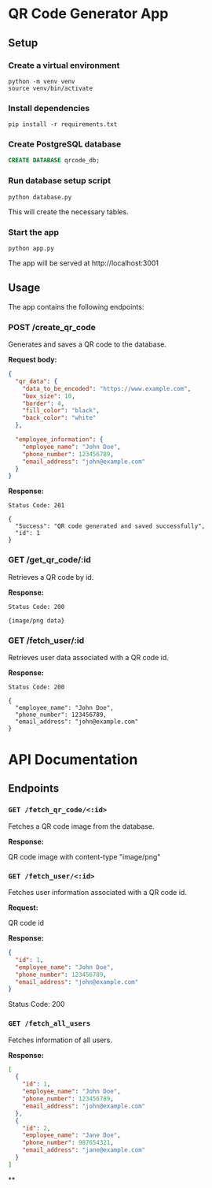 # QR Code Generator App

## Setup

### Create a virtual environment

```
python -m venv venv
source venv/bin/activate
```

### Install dependencies

```
pip install -r requirements.txt
```

### Create PostgreSQL database

```sql
CREATE DATABASE qrcode_db;
```

### Run database setup script

```
python database.py
```

This will create the necessary tables.

### Start the app

```
python app.py
```

The app will be served at http://localhost:3001

## Usage

The app contains the following endpoints:

### POST /create_qr_code

Generates and saves a QR code to the database.

**Request body:**

```json
{
  "qr_data": {
    "data_to_be_encoded": "https://www.example.com",
    "box_size": 10,
    "border": 4,
    "fill_color": "black",
    "back_color": "white"
  },

  "employee_information": {
    "employee_name": "John Doe",
    "phone_number": 123456789,
    "email_address": "john@example.com"
  }
}
```

**Response:**

```
Status Code: 201

{
  "Success": "QR code generated and saved successfully",
  "id": 1
}
```

### GET /get_qr_code/:id

Retrieves a QR code by id.

**Response:**

```
Status Code: 200

{image/png data}
```

### GET /fetch_user/:id

Retrieves user data associated with a QR code id.

**Response:**

```
Status Code: 200

{
  "employee_name": "John Doe",
  "phone_number": 123456789,
  "email_address": "john@example.com"
}
```

# API Documentation

## Endpoints

### `GET /fetch_qr_code/<:id>`

Fetches a QR code image from the database.

**Response:**

QR code image with content-type "image/png"

### `GET /fetch_user/<:id>`

Fetches user information associated with a QR code id.

**Request:**

QR code id

**Response:**

```json
{
  "id": 1,
  "employee_name": "John Doe",
  "phone_number": 123456789,
  "email_address": "john@example.com"
}
```

Status Code: 200

### `GET /fetch_all_users`

Fetches information of all users.

**Response:**

```json
[
  {
    "id": 1,
    "employee_name": "John Doe",
    "phone_number": 123456789,
    "email_address": "john@example.com"
  },
  {
    "id": 2,
    "employee_name": "Jane Doe",
    "phone_number": 987654321,
    "email_address": "jane@example.com"
  }
]
```

\*\*
